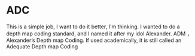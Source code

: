 # ADC
This is a simple job, I want to do it better, I'm thinking.
I wanted to do a depth map coding standard, and I named it after my idol Alexander.  ADM ， Alexander’s Depth map Coding. If used academically, it is still called an Adequate Depth map Coding
